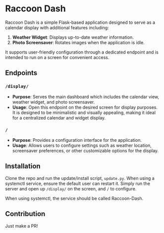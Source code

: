 # Raccoon Dash

Raccoon Dash is a simple Flask-based application designed to serve as a calendar display with additional features
including:

1. **Weather Widget**: Displays up-to-date weather information.
2. **Photo Screensaver**: Rotates images when the application is idle.

It supports user-friendly configuration through a dedicated endpoint and is intended to run on a screen for convenient
access.

## Endpoints

### `/display/`

- **Purpose**: Serves the main dashboard which includes the calendar view, weather widget, and photo screensaver.
- **Usage**: Open this endpoint on the desired screen for display purposes. It is designed to be minimalistic and
  visually appealing, making it ideal for a centralized calendar and widget display.

### `/`

- **Purpose**: Provides a configuration interface for the application.
- **Usage**: Allows users to configure settings such as weather location, screensaver preferences, or other customizable
  options for the display.
## Installation

Clone the repo and run the update/install script, `update.py`. When using a systemctl service, ensure the default user
can restart it. Simply run the server and open up `/display/` on the screen, and `/` to configure.

When using systemctl, the service should be called Raccoon-Dash.

## Contribution

Just make a PR! 
